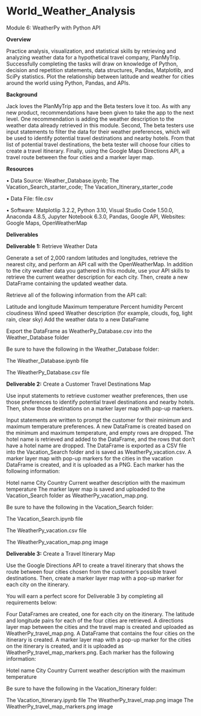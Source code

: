 # World_Weather_Analysis

Module 6: WeatherPy with Python API

**Overview**

Practice analysis, visualization, and statistical skills by retrieving and analyzing weather data for a hypothetical travel company, PlanMyTrip. Successfully completing the tasks will draw on knowledge of Python, decision and repetition statements, data structures, Pandas, Matplotlib, and SciPy statistics.
Plot the relationship between latitude and weather for cities around the world using Python, Pandas, and APIs.

**Background**

Jack loves the PlanMyTrip app and the Beta testers love it too. As with any new product, recommendations have been given to take the app to the next level. One recommendation is adding the weather description to the weather data already retrieved in this module. Second, The beta testers use input statements to filter the data for their weather preferences, which will be used to identify potential travel destinations and nearby hotels. From that list of potential travel destinations, the beta tester will choose four cities to create a travel itinerary. Finally, using the Google Maps Directions API, a travel route between the four cities and a marker layer map.

**Resources**

•	Data Source: Weather_Database.ipynb; The Vacation_Search_starter_code; The Vacation_Itinerary_starter_code 

•	Data File: file.csv

•	Software: Matplotlip 3.2.2, Python 3.10, Visual Studio Code 1.50.0, Anaconda 4.8.5, Jupyter Notebook 6.3.0, Pandas, Google API, 
  Websites: Google Maps, OpenWeatherMap

**Deliverables**

**Deliverable 1:** Retrieve Weather Data

Generate a set of 2,000 random latitudes and longitudes, retrieve the nearest city, and perform an API call with the OpenWeatherMap. In addition to the city weather data you gathered in this module, use your API skills to retrieve the current weather description for each city. Then, create a new DataFrame containing the updated weather data.

Retrieve all of the following information from the API call: 

Latitude and longitude
Maximum temperature
Percent humidity
Percent cloudiness
Wind speed
Weather description (for example, clouds, fog, light rain, clear sky)
Add the weather data to a new DataFrame 

Export the DataFrame as WeatherPy_Database.csv into the Weather_Database folder 

Be sure to have the following in the Weather_Database folder:

The Weather_Database.ipynb file

The WeatherPy_Database.csv file

**Deliverable 2:** Create a Customer Travel Destinations Map

Use input statements to retrieve customer weather preferences, then use those preferences to identify potential travel destinations and nearby hotels. Then, show those destinations on a marker layer map with pop-up markers.

Input statements are written to prompt the customer for their minimum and maximum temperature preferences. 
A new DataFrame is created based on the minimum and maximum temperature, and empty rows are dropped. 
The hotel name is retrieved and added to the DataFrame, and the rows that don’t have a hotel name are dropped. 
The DataFrame is exported as a CSV file into the Vacation_Search folder and is saved as WeatherPy_vacation.csv. 
A marker layer map with pop-up markers for the cities in the vacation DataFrame is created, and it is uploaded as a PNG. Each marker has the following information: 

Hotel name
City
Country
Current weather description with the maximum temperature
The marker layer map is saved and uploaded to the Vacation_Search folder as WeatherPy_vacation_map.png. 

Be sure to have the following in the Vacation_Search folder:

The Vacation_Search.ipynb file

The WeatherPy_vacation.csv file

The WeatherPy_vacation_map.png image

**Deliverable 3:** Create a Travel Itinerary Map

Use the Google Directions API to create a travel itinerary that shows the route between four cities chosen from the customer’s possible travel destinations. Then, create a marker layer map with a pop-up marker for each city on the itinerary.

You will earn a perfect score for Deliverable 3 by completing all requirements below:

Four DataFrames are created, one for each city on the itinerary. 
The latitude and longitude pairs for each of the four cities are retrieved. 
A directions layer map between the cities and the travel map is created and uploaded as WeatherPy_travel_map.png. 
A DataFrame that contains the four cities on the itinerary is created.
A marker layer map with a pop-up marker for the cities on the itinerary is created, and it is uploaded as WeatherPy_travel_map_markers.png. Each marker has the following information:

Hotel name
City
Country
Current weather description with the maximum temperature

Be sure to have the following in the Vacation_Itinerary folder:

The Vacation_Itinerary.ipynb file
The WeatherPy_travel_map.png image
The WeatherPy_travel_map_markers.png image

